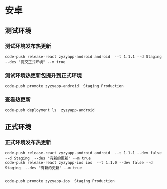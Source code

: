 # 安卓

## 测试环境

 ### 测试环境发布热更新
```
code-push release-react zyzyapp-android android  --t 1.1.1 --d Staging --des "提交正式环境" --m true
```
 ### 测试环境热更新包提升到正式环境
 ```
code-push promote zyzyapp-android  Staging Production
 ```
 ### 查看热更新
 ```
 code-push deployment ls  zyzyapp-android
 ```

 ## 正式环境
 
### 正式环境发布热更新
```
code-push release-react zyzyapp-android android  --t 1.1.1 --dev false --d Staging  --des "有新的更新" --m true
code-push release-react zyzyapp-ios ios  --t 1.1.0 --dev false --d Staging  --des "有新的更新" --m true


code-push promote zyzyapp-ios  Staging Production
